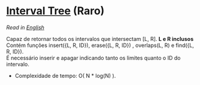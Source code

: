 
# [Interval Tree](interval_tree.cpp) (Raro)

*Read in [English](README.en.md)*

Capaz de retornar todos os intervalos que intersectam [L, R]. **L e R inclusos**\
Contém funções insert({L, R, ID}), erase({L, R, ID}) , overlaps(L, R) e find({L, R, ID}).\
É necessário inserir e apagar indicando tanto os limites quanto o ID do intervalo.

* Complexidade de tempo: O( N * log(N) ).


